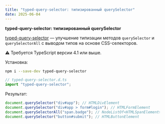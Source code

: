 ```yaml
---
title: "typed-query-selector: типизированный querySelector"
date: 2025-06-04
---
```


**typed-query-selector: типизированный querySelector**

[typed-query-selector](https://www.npmjs.com/package/typed-query-selector) — улучшение типизации методов `querySelector` и `querySelectorAll` с выводом типов на основе CSS-селекторов.

⚠️ Требуется TypeScript версии 4.1 или выше.

Установка:

```bash
npm i --save-dev typed-query-selector
```

```ts
// typed-query-selector.d.ts
import "typed-query-selector";
```

Результат:

```ts
document.querySelector("div#app"); // HTMLDivElement
document.querySelector("div#app > form#login"); // HTMLFormElement
document.querySelectorAll("span.badge"); // NodeListOf<HTMLSpanElement>
document.querySelector("button#submit"); // HTMLButtonElement
```
